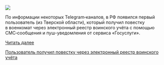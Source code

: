 <!--2025-08-09 19:55:05-->
<div class="yb">
  <div class="rss habr"><img src="https://habrastorage.org/getpro/habr/upload_files/7d5/4c8/dc1/7d54c8dc18839e9e2ae187f5a9b78a5a.jpg" /><p>По&nbsp;информации некоторых Telegram‑каналов, в&nbsp;РФ появился первый пользователь (из Тверской области), который получил повестку в&nbsp;военкомат через электронный реестр воинского учёта с&nbsp;помощью СМС‑сообщения и пуш-уведомления от&nbsp;сервиса «Госуслуги».</p> <a href="https://habr.com/ru/articles/935680/#habracut">Читать далее</a> <p class="titl"><a href="https://habr.com/ru/news/935680/?utm_source=habrahabr&utm_medium=rss&utm_campaign=935680">Пользователь получил повестку через электронный реестр воинского учёта</a></p></div>
</div>
